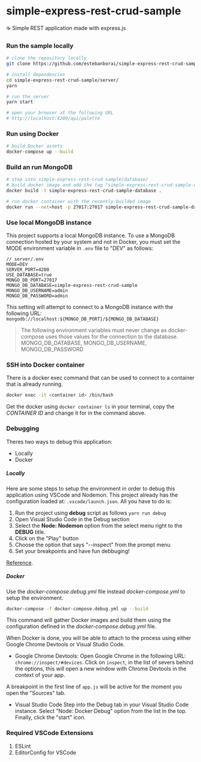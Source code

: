 # simple-express-rest-crud-sample
☕ Simple REST application made with express.js

### Run the sample locally
```bash
# clone the repository locally
git clone https://github.com/estebanborai/simple-express-rest-crud-sample.git

# install dependencies
cd simple-express-rest-crud-sample/server/
yarn

# run the server
yarn start

# open your browser at the following URL
# http://localhost:4200/api/palette
```

### Run using Docker
```bash
# build Docker assets
docker-compose up --build
```

### Build an run MongoDB
```bash
# step into simple-express-rest-crud-sample/database/
# build docker image and add the tag "simple-express-rest-crud-sample-database"
docker build -t simple-express-rest-crud-sample-database .

# run docker container with the recently builded image
docker run --net=host -p 27017:27017 simple-express-rest-crud-sample-database
```

### Use local MongoDB instance
This project supports a local MongoDB instance.
To use a MongoDB connection hosted by your system and not in Docker, you must set the MODE environment
variable in `.env` file to "DEV" as follows:

```
// server/.env
MODE=DEV
SERVER_PORT=4200
USE_DATABASE=true
MONGO_DB_PORT=27017
MONGO_DB_DATABASE=simple-express-rest-crud-sample
MONGO_DB_USERNAME=admin
MONGO_DB_PASSWORD=admin
```

This setting will attempt to connect to a MongoDB instance with the following URL:
`mongodb://localhost:${MONGO_DB_PORT}/${MONGO_DB_DATABASE}`

> The following environment variables must never change as docker-compose uses those values
> for the connection to the database.
> MONGO_DB_DATABASE, MONGO_DB_USERNAME, MONGO_DB_PASSWORD

### SSH into Docker container
There is a docker exec command that can be used to connect to a container that is already running.

```bash
docker exec -it <container id> /bin/bash
```

Get the docker <container id> using `docker container ls` in your terminal, copy the *CONTAINER ID* and change it for *<container id>* in the command above.

### Debugging
Theres two ways to debug this application:
  - Locally
  - Docker

##### Locally
Here are some steps to setup the environment in order to debug this application using VSCode and Nodemon.
This project already has the configuration loaded at: `.vscode/launch.json`.
All you have to do is:

1. Run the project using **debug** script as follows `yarn run debug`
2. Open Visual Studio Code in the Debug section
3. Select the **Node: Nodemon** option from the select menu right to the **DEBUG** title.
4. Click on the "Play" button
5. Choose the option that says "--inspect" from the prompt menu
6. Set your breakpoints and have fun debbuging!

[Reference](https://github.com/Microsoft/vscode-recipes/tree/master/nodemon).

##### Docker
Use the *docker-compose.debug.yml* file instead *docker-compose.yml* to setup the environment.
```bash
docker-compose -f docker-compose.debug.yml up --build
```

This command will gather Docker images and build them using the configuration defined in the *docker-compose.debug.yml* file.

When Docker is done, you will be able to attach to the process using either Google Chrome Devtools or Visual Studio Code.

- Google Chrome Devtools:
Open Google Chrome in the following URL: `chrome://inspect/#devices`.
Click on `inspect`, in the list of severs behind the options, this will open a new window
with Chrome Devtools in the context of your app.

A breakpoint in the first line of `app.js` will be active for the moment you open the "Sources" tab.

- Visual Studio Code
Step into the Debug tab in your Visual Studio Code instance.
Select "Node: Docker Debug" option from the list in the top.
Finally, click the "start" icon.

### Required VSCode Extensions
1. ESLint
2. EditorConfig for VSCode
